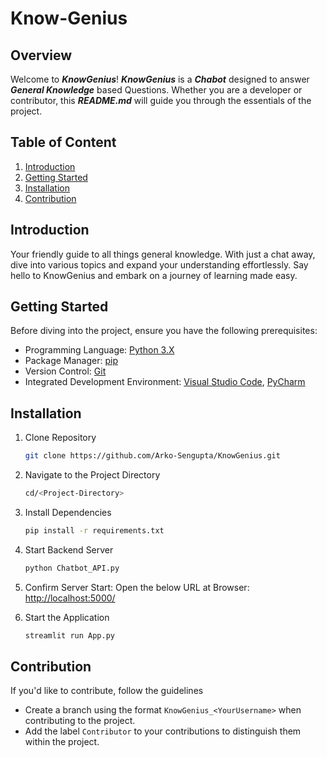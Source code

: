 # Know-Genius

## Overview
Welcome to _**KnowGenius**_! _**KnowGenius**_ is a _**Chabot**_ designed to answer _**General Knowledge**_ based Questions. Whether you are a developer or contributor, this _**README.md**_ will guide you through the essentials of the project.

## Table of Content
1. [Introduction](#introduction)
2. [Getting Started](#getting-started)
3. [Installation](#installation)
4. [Contribution](#contribution)

## Introduction
Your friendly guide to all things general knowledge. With just a chat away, dive into various topics and expand your understanding effortlessly. Say hello to KnowGenius and embark on a journey of learning made easy.

## Getting Started
Before diving into the project, ensure you have the following prerequisites:
- Programming Language: [Python 3.X](https://www.python.org/)
- Package Manager: [pip](https://pypi.org/project/pip/)
- Version Control: [Git](https://git-scm.com/)
- Integrated Development Environment: [Visual Studio Code](https://code.visualstudio.com/), [PyCharm](https://www.jetbrains.com/pycharm/)

## Installation
1. Clone Repository
   ```bash
   git clone https://github.com/Arko-Sengupta/KnowGenius.git
   ```

2. Navigate to the Project Directory
   ```bash
   cd/<Project-Directory>
   ```

3. Install Dependencies
   ```bash
   pip install -r requirements.txt
   ```

4. Start Backend Server
   ```bash
   python Chatbot_API.py
   ```

5. Confirm Server Start: Open the below URL at Browser: [http://localhost:5000/](http://localhost:5000/)

6. Start the Application
   ```bash
   streamlit run App.py
   ```

## Contribution
If you'd like to contribute, follow the guidelines
- Create a branch using the format `KnowGenius_<YourUsername>` when contributing to the project.
- Add the label `Contributor` to your contributions to distinguish them within the project.